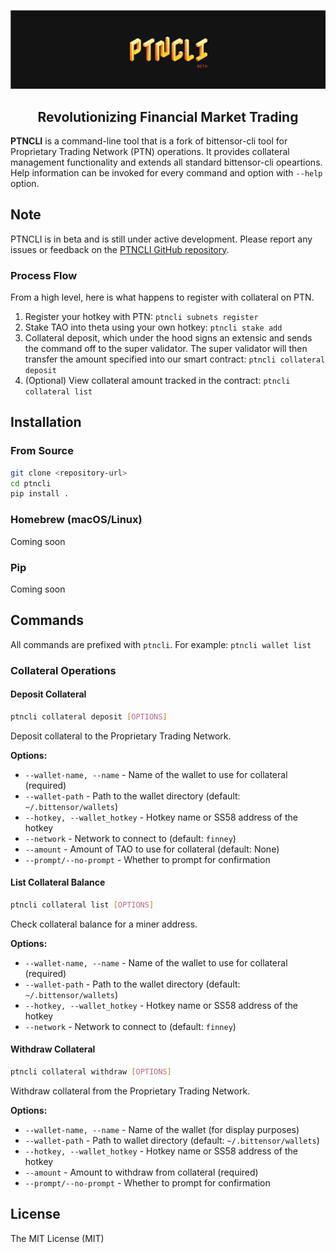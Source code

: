 ![Screenshot](assets/ptncli.png)

<div align="center">

## Revolutionizing Financial Market Trading

</div>

**PTNCLI** is a command-line tool that is a fork of bittensor-cli tool for Proprietary Trading Network (PTN) operations. It provides collateral management functionality and extends all standard bittensor-cli opeartions. Help information can be invoked for every command and option with `--help` option.

## Note

PTNCLI is in beta and is still under active development. Please report any issues or feedback on the [PTNCLI GitHub repository](https://github.com/proprietary-trading-network/ptncli).

### Process Flow
From a high level, here is what happens to register with collateral on PTN.

1. Register your hotkey with PTN: `ptncli subnets register`
2. Stake TAO into theta using your own hotkey: `ptncli stake add`
3. Collateral deposit, which under the hood signs an extensic and sends the command off to the super validator. The super validator will then transfer the amount specified into our smart contract: `ptncli collateral deposit`
4. (Optional) View collateral amount tracked in the contract: `ptncli collateral list`

## Installation

### From Source
```bash
git clone <repository-url>
cd ptncli
pip install .
```
### Homebrew (macOS/Linux)
Coming soon

### Pip
Coming soon

## Commands

All commands are prefixed with `ptncli`. For example: `ptncli wallet list`

### Collateral Operations

#### Deposit Collateral
```bash
ptncli collateral deposit [OPTIONS]
```
Deposit collateral to the Proprietary Trading Network.

**Options:**
- `--wallet-name, --name` - Name of the wallet to use for collateral (required)
- `--wallet-path` - Path to the wallet directory (default: `~/.bittensor/wallets`)
- `--hotkey, --wallet_hotkey` - Hotkey name or SS58 address of the hotkey
- `--network` - Network to connect to (default: `finney`)
- `--amount` - Amount of TAO to use for collateral (default: None)
- `--prompt/--no-prompt` - Whether to prompt for confirmation

#### List Collateral Balance
```bash
ptncli collateral list [OPTIONS]
```
Check collateral balance for a miner address.

**Options:**
- `--wallet-name, --name` - Name of the wallet to use for collateral (required)
- `--wallet-path` - Path to the wallet directory (default: `~/.bittensor/wallets`)
- `--hotkey, --wallet_hotkey` - Hotkey name or SS58 address of the hotkey
- `--network` - Network to connect to (default: `finney`)

#### Withdraw Collateral
```bash
ptncli collateral withdraw [OPTIONS]
```
Withdraw collateral from the Proprietary Trading Network.

**Options:**
- `--wallet-name, --name` - Name of the wallet (for display purposes)
- `--wallet-path` - Path to wallet directory (default: `~/.bittensor/wallets`)
- `--hotkey, --wallet_hotkey` - Hotkey name or SS58 address of the hotkey
- `--amount` - Amount to withdraw from collateral (required)
- `--prompt/--no-prompt` - Whether to prompt for confirmation

## License
The MIT License (MIT)
